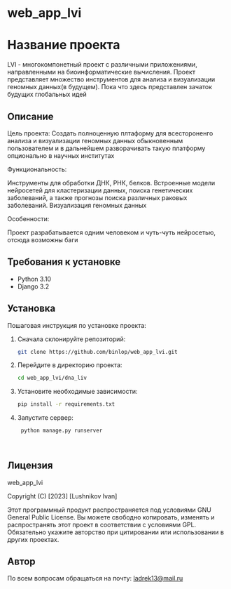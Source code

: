 # web_app_lvi

# Название проекта

LVI - многокомпонетный проект с различными приложениями, направленными на биоинформатические вычисления. Проект представляет множество инструментов для анализа и визуализации геномных данных(в будущем). Пока что здесь представлен зачаток будущих глобальных идей

## Описание

Цель проекта:
Создать полноценную плтаформу для всестороненго анализа и визуализации геномных данных обыкновенным пользователем и в дальнейшем разворачивать такую платформу опционально в научных институтах

Функциональность:

Инструменты для обработки ДНК, РНК, белков. Встроенные модели нейросетей для кластеризации данных, поиска генетических заболеваний, а также прогнозы поиска различных раковых заболеваний. Визуализация геномных данных

Особенности:

Проект разрабатывается одним человеком и чуть-чуть нейросетью, отсюда возможны баги

## Требования к установке

- Python 3.10
- Django 3.2

## Установка

Пошаговая инструкция по установке проекта:

1. Сначала склонируйте репозиторий:

   ```bash
   git clone https://github.com/binlop/web_app_lvi.git
   
2. Перейдите в директорию проекта:
 
   ```bash
   cd web_app_lvi/dna_liv
   
3. Установите необходимые зависимости:
 
    ```bash   
    pip install -r requirements.txt
    
4. Запустите сервер:
 
   ```bash
    python manage.py runserver
    
    
## Лицензия

web_app_lvi

Copyright (C) [2023] [Lushnikov Ivan]

Этот программный продукт распространяется под условиями GNU General Public License.
Вы можете свободно копировать, изменять и распространять этот проект в соответствии с условиями GPL.
Обязательно укажите авторство при цитировании или использовании в других проектах.

    
## Автор
 
По всем вопросам обращаться на почту: ladrek13@mail.ru
 

 
 
